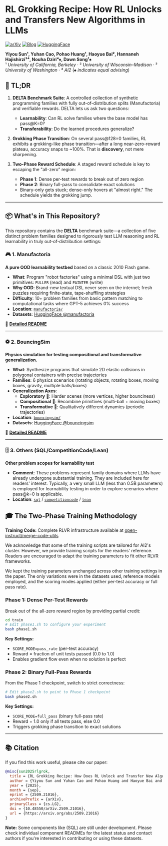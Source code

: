 # RL Grokking Recipe: How RL Unlocks and Transfers New Algorithms in LLMs

[![arXiv](https://img.shields.io/badge/arXiv-2509.21016-b31b1b.svg)](http://arxiv.org/abs/2509.21016)
[![Blog](https://img.shields.io/badge/Blog-Berkeley%20RDI-blue)](https://rdi.berkeley.edu/blog/rl-grokking-recipe)
[![HuggingFace](https://img.shields.io/badge/🤗-Datasets-yellow)](https://huggingface.co/)

**Yiyou Sun¹, Yuhan Cao, Pohao Huang¹, Haoyue Bai², Hannaneh Hajishirzi³⁴, Nouha Dziri⁴♠, Dawn Song¹♠**  
¹ *University of California, Berkeley* · ² *University of Wisconsin–Madison* · ³ *University of Washington* · ⁴ *AI2* (♠ *indicates equal advising*)


## 🎯 TL;DR

1. **DELTA Benchmark Suite**: A controlled collection of synthetic programming families with fully out-of-distribution splits (Manufactoria) and verifiable rewards. DELTA lets us ask two questions:
   - **Learnability**: Can RL solve families where the base model has pass@K=0?
   - **Transferability**: Do the learned procedures generalize?

2. **Grokking Phase Transition**: On several pass@128=0 families, RL exhibits a grokking-like phase transition—after a long near-zero-reward plateau, accuracy snaps to ~100%. That is **discovery**, not mere sharpening.

3. **Two-Phase Reward Schedule**: A staged reward schedule is key to escaping the "all-zero" region:
   - **Phase 1**: Dense per-test rewards to break out of zero region
   - **Phase 2**: Binary full-pass to consolidate exact solutions
   - Binary-only gets stuck; dense-only hovers at "almost right." The schedule yields the grokking jump.

---

## 📦 What's in This Repository?

This repository contains the **DELTA** benchmark suite—a collection of five distinct problem families designed to rigorously test LLM reasoning and RL learnability in truly out-of-distribution settings:

### 🎮 1. Manufactoria
**A pure OOD learnability testbed** based on a classic 2010 Flash game.

- **What**: Program "robot factories" using a minimal DSL with just two primitives: `PULLER` (read) and `PAINTER` (write)
- **Why OOD**: Brand-new textual DSL never seen on the internet; fresh puzzles requiring finite-state, tape-shuffling strategies
- **Difficulty**: 10+ problem families from basic pattern matching to computational tasks where GPT-5 achieves 0% success
- **Location**: [`manufactoria/`](manufactoria/)
- **Datasets**: [HuggingFace @manufactoria](https://huggingface.co/manufactoria)

📖 [**Detailed README**](manufactoria/README.md)

---

### ⚽ 2. BouncingSim
**Physics simulation for testing compositional and transformative generalization.**

- **What**: Synthesize programs that simulate 2D elastic collisions in polygonal containers with precise trajectories
- **Families**: 6 physics scenarios (rotating objects, rotating boxes, moving boxes, gravity, multiple balls/boxes)
- **Generalization Axes**:
  - **Exploratory** 🧭: Harder scenes (more vertices, higher bounciness)
  - **Compositional** 🧩: Recombine primitives (multi-ball + moving boxes)
  - **Transformative** 🔄: Qualitatively different dynamics (periodic trajectories)
- **Location**: [`bouncingsim/`](bouncingsim/)
- **Datasets**: [HuggingFace @bouncingsim](https://huggingface.co/bouncingsim)

📖 [**Detailed README**](bouncingsim/README.md)

---

### 🗄️ 3. Others (SQL/CompetitionCode/Lean)
**Other problem scopes for learnability test** 

- **Comment**: These problems represent family domains where LLMs have already undergone substantial training. They are included here for readers' interest. Typically, a very small LLM (less than 0.5B parameters) is employed for learnability testing in order to explore scenarios where pass@k=0 is applicable.
- **Location**: [`sql`](sql/) / [`competitioncode`](competitioncode/) / [`lean`](lean/)


## 🎓 The Two-Phase Training Methodology

**Training Code:** Complete RLVR infrastructure available at [open-instruct/merge-code-utils](https://github.com/sunyiyou/open-instruct/tree/merge-code-utils)

We acknowledge that some of the training scripts are tailored for AI2's cluster. However, we provide training scripts for the readers' reference. Readers are encouraged to adapt the training parameters to fit other RLVR frameworks. 

We kept the training parameters unchanged across other training settings in the paper. The only variations were in the datasets used, reference models employed, and the scoring modes applied (either per-test accuracy or full pass rate). 

### Phase 1: Dense Per-Test Rewards

Break out of the all-zero reward region by providing partial credit:

```bash
cd train
# Edit phase1.sh to configure your experiment
bash phase1.sh
```

**Key Settings:**
- `SCORE_MODE=pass_rate` (per-test accuracy)
- Reward = fraction of unit tests passed (0.0 to 1.0)
- Enables gradient flow even when no solution is perfect

### Phase 2: Binary Full-Pass Rewards

From the Phase 1 checkpoint, switch to strict correctness:

```bash
# Edit phase2.sh to point to Phase 1 checkpoint
bash phase2.sh
```

**Key Settings:**
- `SCORE_MODE=full_pass` (binary full-pass rate)
- Reward = 1.0 only if all tests pass, else 0.0
- Triggers grokking phase transition to exact solutions


---

## 📚 Citation

If you find this work useful, please cite our paper:

```bibtex
@misc{sun2025rlgrok,
  title = {RL Grokking Recipe: How Does RL Unlock and Transfer New Algorithms in LLMs?},
  author = {Yiyou Sun and Yuhan Cao and Pohao Huang and Haoyue Bai and Hannaneh Hajishirzi and Nouha Dziri and Dawn Song},
  year = {2025},
  month = {sep},
  eprint = {2509.21016},
  archivePrefix = {arXiv},
  primaryClass = {cs.LG},
  doi = {10.48550/arXiv.2509.21016},
  url = {https://arxiv.org/abs/2509.21016}
}
```

**Note:** Some components like (SQL) are still under development. Please check individual component READMEs for the latest status and contact authors if you're interested in contributing or using these datasets.

